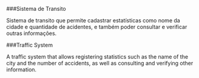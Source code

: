 ###Sistema de Transito

Sistema de transito que permite cadastrar estatísticas como nome da cidade e quantidade de acidentes, e também poder consultar e verificar outras informações.

###Traffic System

A traffic system that allows registering statistics such as the name of the city and the number of accidents, as well as consulting and verifying other information.

